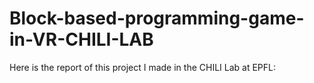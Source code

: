 # Block-based-programming-game-in-VR-CHILI-LAB

Here is the report of this project I made in the CHILI Lab at EPFL:
